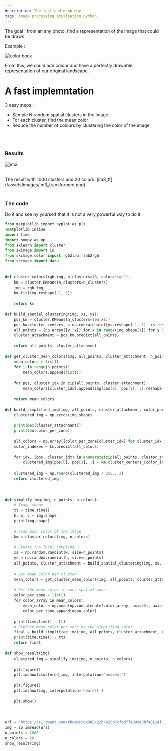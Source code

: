 ```yaml
---
description: The fast and dumb way
tags: image processing stylisation python 
---
```


The goal : from an any photo, find a representation of the image that could be drawn.

Example :

![color book](https://s1.qwant.com/thumbr/0x0/2/6/3281961e818398a19221452d018af6b9da5bc0072a894a93e8c6d7a43cb1ea/black-white-fantasy-picture-sun-260nw-577386661.jpg?u=https%3A%2F%2Fimage.shutterstock.com%2Fimage-vector%2Fblack-white-fantasy-picture-sun-260nw-577386661.jpg&q=0&b=1&p=0&a=1)

From this, we could add colour and have a perfectly drawable representation of our original landscape.


# A fast implemntation

3 easy steps :
- Sample N random spatial clusters in the image
- For each cluster, find the mean color
- Reduce the number of colours by clustering the color of the image


<br/>
<br/>

### Results 


![im3](https://s1.qwant.com/thumbr/0x380/2/b/825b7cfdd7fe089e8bf40214f2a23820aa136a0f77a6497cfbd132649c16ba/fo2m9ipgvt901.jpg?u=https%3A%2F%2Fi.redd.it%2Ffo2m9ipgvt901.jpg&q=0&b=1&p=0&a=1)

<br/>
The result with 1000 clusters and 20 colors
![im3_tf](/assets/images/im3_transformed.png)


<br/>
<br/>

### The code 


Do it and see by yourself that it is not a very powerful way to do it.


```python
from matplotlib import pyplot as plt
%matplotlib inline
import time
import numpy as np
from sklearn import cluster
from skimage import io
from skimage.color import rgb2lab, lab2rgb
from skimage import data


def cluster_colors(rgb_img, n_clusters=10, color="rgb"):
    km = cluster.KMeans(n_clusters=n_clusters)
    img = rgb_img
    km.fit(img.reshape(-1, 3))
    
    return km

def build_spatial_clustering(img, xs, ys):
    pos_km = cluster.KMeans(n_clusters=len(xs))
    pos_km.cluster_centers_ = np.concatenate([ys.reshape(-1, 1), xs.reshape(-1, 1)], axis=1)
    all_points = [np.array([y, x]) for x in range(img.shape[1]) for y in range(img.shape[0])]
    cluster_attachment = pos_km.predict(all_points)
    
    return all_points, cluster_attachment

def get_cluster_mean_colors(img, all_points, cluster_attachment, n_points):
    mean_colors = list()
    for i in range(n_points):
        mean_colors.append(list())

    for pos, cluster_idx in zip(all_points, cluster_attachment):
        mean_colors[cluster_idx].append(img[pos[0], pos[1], :].reshape(1, -1))
        
    return mean_colors

def build_simplified_img(img, all_points, cluster_attachment, color_per_zone, km):
    clustered_img = np.zeros(img.shape)
    
    print(max(cluster_attachment))
    print(len(color_per_zone))
    
    all_colors = np.array([color_per_zone[cluster_idx] for cluster_idx in cluster_attachment])
    color_indexes = km.predict(all_colors)
    
    for idx, (pos, cluster_idx) in enumerate(zip(all_points, cluster_attachment)):
        clustered_img[pos[0], pos[1], :] = km.cluster_centers_[color_indexes[idx]]

    clustered_img = np.round(clustered_img / 255., 2)
    return clustered_img



def simplify_img(img, n_points, n_colors):
    # Image shape
    tt = time.time()
    h, w, c = img.shape
    print(img.shape)
    
    # Find main color of the image 
    km = cluster_colors(img, n_colors)
    
    # Create the local sampling
    xs = np.random.randint(w, size=n_points)
    ys = np.random.randint(h, size=n_points)
    all_points, cluster_attachment = build_spatial_clustering(img, xs, ys)
    
    # Get mean color per cluster
    mean_colors = get_cluster_mean_colors(img, all_points, cluster_attachment, n_points)
    
    # Get the mean color in each spatial zone
    color_per_zone = list()
    for color_array in mean_colors:
        mean_color = np.mean(np.concatenate(color_array, axis=0), axis=0) if len(color_array) > 0 else np.array([0, 0, 0])
        color_per_zone.append(mean_color)
    
    print(time.time() - tt)
    # Replace mean color per zone by the simplified color
    final = build_simplified_img(img, all_points, cluster_attachment, color_per_zone, km)
    print(time.time() - tt)
    return final 
    
def show_result(img):
    clustered_img = simplify_img(img, n_points, n_colors)

    plt.figure()
    plt.imshow(clustered_img, interpolation='nearest')

    plt.figure()
    plt.imshow(img, interpolation='nearest')

    plt.show()



url = "https://s1.qwant.com/thumbr/0x380/2/b/825b7cfdd7fe089e8bf40214f2a23820aa136a0f77a6497cfbd132649c16ba/fo2m9ipgvt901.jpg?u=https%3A%2F%2Fi.redd.it%2Ffo2m9ipgvt901.jpg&q=0&b=1&p=0&a=1"
img = io.imread(url)
n_points = 1000
n_colors = 20
show_result(img)
```
